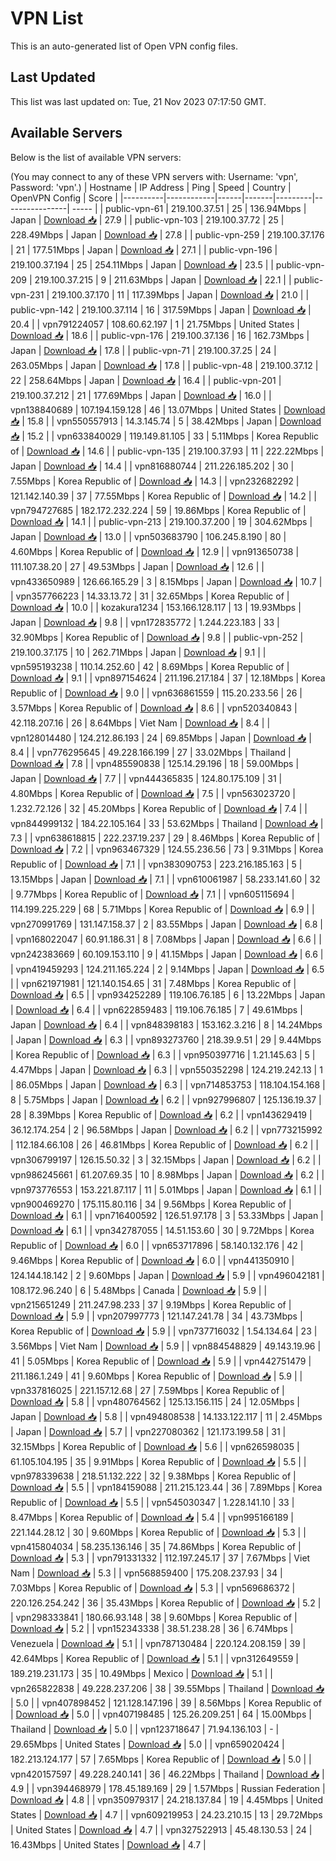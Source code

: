 # VPN List

This is an auto-generated list of Open VPN config files.

## Last Updated

This list was last updated on: Tue, 21 Nov 2023 07:17:50 GMT.

## Available Servers

Below is the list of available VPN servers:

(You may connect to any of these VPN servers with: Username: 'vpn', Password: 'vpn'.)
| Hostname | IP Address | Ping | Speed | Country | OpenVPN Config | Score |
|----------|------------|------|-------|---------|----------------| ----- |
| public-vpn-61 | 219.100.37.51 | 25 | 136.94Mbps | Japan | [Download 📥](./configs/server_0_JP.ovpn) | 27.9 |
| public-vpn-103 | 219.100.37.72 | 25 | 228.49Mbps | Japan | [Download 📥](./configs/server_1_JP.ovpn) | 27.8 |
| public-vpn-259 | 219.100.37.176 | 21 | 177.51Mbps | Japan | [Download 📥](./configs/server_2_JP.ovpn) | 27.1 |
| public-vpn-196 | 219.100.37.194 | 25 | 254.11Mbps | Japan | [Download 📥](./configs/server_3_JP.ovpn) | 23.5 |
| public-vpn-209 | 219.100.37.215 | 9 | 211.63Mbps | Japan | [Download 📥](./configs/server_4_JP.ovpn) | 22.1 |
| public-vpn-231 | 219.100.37.170 | 11 | 117.39Mbps | Japan | [Download 📥](./configs/server_5_JP.ovpn) | 21.0 |
| public-vpn-142 | 219.100.37.114 | 16 | 317.59Mbps | Japan | [Download 📥](./configs/server_6_JP.ovpn) | 20.4 |
| vpn791224057 | 108.60.62.197 | 1 | 21.75Mbps | United States | [Download 📥](./configs/server_7_US.ovpn) | 18.6 |
| public-vpn-176 | 219.100.37.136 | 16 | 162.73Mbps | Japan | [Download 📥](./configs/server_8_JP.ovpn) | 17.8 |
| public-vpn-71 | 219.100.37.25 | 24 | 263.05Mbps | Japan | [Download 📥](./configs/server_9_JP.ovpn) | 17.8 |
| public-vpn-48 | 219.100.37.12 | 22 | 258.64Mbps | Japan | [Download 📥](./configs/server_10_JP.ovpn) | 16.4 |
| public-vpn-201 | 219.100.37.212 | 21 | 177.69Mbps | Japan | [Download 📥](./configs/server_11_JP.ovpn) | 16.0 |
| vpn138840689 | 107.194.159.128 | 46 | 13.07Mbps | United States | [Download 📥](./configs/server_12_US.ovpn) | 15.8 |
| vpn550557913 | 14.3.145.74 | 5 | 38.42Mbps | Japan | [Download 📥](./configs/server_13_JP.ovpn) | 15.2 |
| vpn633840029 | 119.149.81.105 | 33 | 5.11Mbps | Korea Republic of | [Download 📥](./configs/server_14_KR.ovpn) | 14.6 |
| public-vpn-135 | 219.100.37.93 | 11 | 222.22Mbps | Japan | [Download 📥](./configs/server_15_JP.ovpn) | 14.4 |
| vpn816880744 | 211.226.185.202 | 30 | 7.55Mbps | Korea Republic of | [Download 📥](./configs/server_16_KR.ovpn) | 14.3 |
| vpn232682292 | 121.142.140.39 | 37 | 77.55Mbps | Korea Republic of | [Download 📥](./configs/server_17_KR.ovpn) | 14.2 |
| vpn794727685 | 182.172.232.224 | 59 | 19.86Mbps | Korea Republic of | [Download 📥](./configs/server_18_KR.ovpn) | 14.1 |
| public-vpn-213 | 219.100.37.200 | 19 | 304.62Mbps | Japan | [Download 📥](./configs/server_19_JP.ovpn) | 13.0 |
| vpn503683790 | 106.245.8.190 | 80 | 4.60Mbps | Korea Republic of | [Download 📥](./configs/server_20_KR.ovpn) | 12.9 |
| vpn913650738 | 111.107.38.20 | 27 | 49.53Mbps | Japan | [Download 📥](./configs/server_21_JP.ovpn) | 12.6 |
| vpn433650989 | 126.66.165.29 | 3 | 8.15Mbps | Japan | [Download 📥](./configs/server_22_JP.ovpn) | 10.7 |
| vpn357766223 | 14.33.13.72 | 31 | 32.65Mbps | Korea Republic of | [Download 📥](./configs/server_23_KR.ovpn) | 10.0 |
| kozakura1234 | 153.166.128.117 | 13 | 19.93Mbps | Japan | [Download 📥](./configs/server_24_JP.ovpn) | 9.8 |
| vpn172835772 | 1.244.223.183 | 33 | 32.90Mbps | Korea Republic of | [Download 📥](./configs/server_25_KR.ovpn) | 9.8 |
| public-vpn-252 | 219.100.37.175 | 10 | 262.71Mbps | Japan | [Download 📥](./configs/server_26_JP.ovpn) | 9.1 |
| vpn595193238 | 110.14.252.60 | 42 | 8.69Mbps | Korea Republic of | [Download 📥](./configs/server_27_KR.ovpn) | 9.1 |
| vpn897154624 | 211.196.217.184 | 37 | 12.18Mbps | Korea Republic of | [Download 📥](./configs/server_28_KR.ovpn) | 9.0 |
| vpn636861559 | 115.20.233.56 | 26 | 3.57Mbps | Korea Republic of | [Download 📥](./configs/server_29_KR.ovpn) | 8.6 |
| vpn520340843 | 42.118.207.16 | 26 | 8.64Mbps | Viet Nam | [Download 📥](./configs/server_30_VN.ovpn) | 8.4 |
| vpn128014480 | 124.212.86.193 | 24 | 69.85Mbps | Japan | [Download 📥](./configs/server_31_JP.ovpn) | 8.4 |
| vpn776295645 | 49.228.166.199 | 27 | 33.02Mbps | Thailand | [Download 📥](./configs/server_32_TH.ovpn) | 7.8 |
| vpn485590838 | 125.14.29.196 | 18 | 59.00Mbps | Japan | [Download 📥](./configs/server_33_JP.ovpn) | 7.7 |
| vpn444365835 | 124.80.175.109 | 31 | 4.80Mbps | Korea Republic of | [Download 📥](./configs/server_34_KR.ovpn) | 7.5 |
| vpn563023720 | 1.232.72.126 | 32 | 45.20Mbps | Korea Republic of | [Download 📥](./configs/server_35_KR.ovpn) | 7.4 |
| vpn844999132 | 184.22.105.164 | 33 | 53.62Mbps | Thailand | [Download 📥](./configs/server_36_TH.ovpn) | 7.3 |
| vpn638618815 | 222.237.19.237 | 29 | 8.46Mbps | Korea Republic of | [Download 📥](./configs/server_37_KR.ovpn) | 7.2 |
| vpn963467329 | 124.55.236.56 | 73 | 9.31Mbps | Korea Republic of | [Download 📥](./configs/server_38_KR.ovpn) | 7.1 |
| vpn383090753 | 223.216.185.163 | 5 | 13.15Mbps | Japan | [Download 📥](./configs/server_39_JP.ovpn) | 7.1 |
| vpn610061987 | 58.233.141.60 | 32 | 9.77Mbps | Korea Republic of | [Download 📥](./configs/server_40_KR.ovpn) | 7.1 |
| vpn605115694 | 114.199.225.229 | 68 | 5.71Mbps | Korea Republic of | [Download 📥](./configs/server_41_KR.ovpn) | 6.9 |
| vpn270991769 | 131.147.158.37 | 2 | 83.55Mbps | Japan | [Download 📥](./configs/server_42_JP.ovpn) | 6.8 |
| vpn168022047 | 60.91.186.31 | 8 | 7.08Mbps | Japan | [Download 📥](./configs/server_43_JP.ovpn) | 6.6 |
| vpn242383669 | 60.109.153.110 | 9 | 41.15Mbps | Japan | [Download 📥](./configs/server_44_JP.ovpn) | 6.6 |
| vpn419459293 | 124.211.165.224 | 2 | 9.14Mbps | Japan | [Download 📥](./configs/server_45_JP.ovpn) | 6.5 |
| vpn621971981 | 121.140.154.65 | 31 | 7.48Mbps | Korea Republic of | [Download 📥](./configs/server_46_KR.ovpn) | 6.5 |
| vpn934252289 | 119.106.76.185 | 6 | 13.22Mbps | Japan | [Download 📥](./configs/server_47_JP.ovpn) | 6.4 |
| vpn622859483 | 119.106.76.185 | 7 | 49.61Mbps | Japan | [Download 📥](./configs/server_48_JP.ovpn) | 6.4 |
| vpn848398183 | 153.162.3.216 | 8 | 14.24Mbps | Japan | [Download 📥](./configs/server_49_JP.ovpn) | 6.3 |
| vpn893273760 | 218.39.9.51 | 29 | 9.44Mbps | Korea Republic of | [Download 📥](./configs/server_50_KR.ovpn) | 6.3 |
| vpn950397716 | 1.21.145.63 | 5 | 4.47Mbps | Japan | [Download 📥](./configs/server_51_JP.ovpn) | 6.3 |
| vpn550352298 | 124.219.242.13 | 1 | 86.05Mbps | Japan | [Download 📥](./configs/server_52_JP.ovpn) | 6.3 |
| vpn714853753 | 118.104.154.168 | 8 | 5.75Mbps | Japan | [Download 📥](./configs/server_53_JP.ovpn) | 6.2 |
| vpn927996807 | 125.136.19.37 | 28 | 8.39Mbps | Korea Republic of | [Download 📥](./configs/server_54_KR.ovpn) | 6.2 |
| vpn143629419 | 36.12.174.254 | 2 | 96.58Mbps | Japan | [Download 📥](./configs/server_55_JP.ovpn) | 6.2 |
| vpn773215992 | 112.184.66.108 | 26 | 46.81Mbps | Korea Republic of | [Download 📥](./configs/server_56_KR.ovpn) | 6.2 |
| vpn306799197 | 126.15.50.32 | 3 | 32.15Mbps | Japan | [Download 📥](./configs/server_57_JP.ovpn) | 6.2 |
| vpn986245661 | 61.207.69.35 | 10 | 8.98Mbps | Japan | [Download 📥](./configs/server_58_JP.ovpn) | 6.2 |
| vpn973776553 | 153.221.87.117 | 11 | 5.01Mbps | Japan | [Download 📥](./configs/server_59_JP.ovpn) | 6.1 |
| vpn900469270 | 175.115.80.116 | 34 | 9.56Mbps | Korea Republic of | [Download 📥](./configs/server_60_KR.ovpn) | 6.1 |
| vpn716400592 | 126.51.97.178 | 3 | 53.33Mbps | Japan | [Download 📥](./configs/server_61_JP.ovpn) | 6.1 |
| vpn342787055 | 14.51.153.60 | 30 | 9.72Mbps | Korea Republic of | [Download 📥](./configs/server_62_KR.ovpn) | 6.0 |
| vpn653717896 | 58.140.132.176 | 42 | 9.46Mbps | Korea Republic of | [Download 📥](./configs/server_63_KR.ovpn) | 6.0 |
| vpn441350910 | 124.144.18.142 | 2 | 9.60Mbps | Japan | [Download 📥](./configs/server_64_JP.ovpn) | 5.9 |
| vpn496042181 | 108.172.96.240 | 6 | 5.48Mbps | Canada | [Download 📥](./configs/server_65_CA.ovpn) | 5.9 |
| vpn215651249 | 211.247.98.233 | 37 | 9.19Mbps | Korea Republic of | [Download 📥](./configs/server_66_KR.ovpn) | 5.9 |
| vpn207997773 | 121.147.241.78 | 34 | 43.73Mbps | Korea Republic of | [Download 📥](./configs/server_67_KR.ovpn) | 5.9 |
| vpn737716032 | 1.54.134.64 | 23 | 3.56Mbps | Viet Nam | [Download 📥](./configs/server_68_VN.ovpn) | 5.9 |
| vpn884548829 | 49.143.19.96 | 41 | 5.05Mbps | Korea Republic of | [Download 📥](./configs/server_69_KR.ovpn) | 5.9 |
| vpn442751479 | 211.186.1.249 | 41 | 9.60Mbps | Korea Republic of | [Download 📥](./configs/server_70_KR.ovpn) | 5.9 |
| vpn337816025 | 221.157.12.68 | 27 | 7.59Mbps | Korea Republic of | [Download 📥](./configs/server_71_KR.ovpn) | 5.8 |
| vpn480764562 | 125.13.156.115 | 24 | 12.05Mbps | Japan | [Download 📥](./configs/server_72_JP.ovpn) | 5.8 |
| vpn494808538 | 14.133.122.117 | 11 | 2.45Mbps | Japan | [Download 📥](./configs/server_73_JP.ovpn) | 5.7 |
| vpn227080362 | 121.173.199.58 | 31 | 32.15Mbps | Korea Republic of | [Download 📥](./configs/server_74_KR.ovpn) | 5.6 |
| vpn626598035 | 61.105.104.195 | 35 | 9.91Mbps | Korea Republic of | [Download 📥](./configs/server_75_KR.ovpn) | 5.5 |
| vpn978339638 | 218.51.132.222 | 32 | 9.38Mbps | Korea Republic of | [Download 📥](./configs/server_76_KR.ovpn) | 5.5 |
| vpn184159088 | 211.215.123.44 | 36 | 7.89Mbps | Korea Republic of | [Download 📥](./configs/server_77_KR.ovpn) | 5.5 |
| vpn545030347 | 1.228.141.10 | 33 | 8.47Mbps | Korea Republic of | [Download 📥](./configs/server_78_KR.ovpn) | 5.4 |
| vpn995166189 | 221.144.28.12 | 30 | 9.60Mbps | Korea Republic of | [Download 📥](./configs/server_79_KR.ovpn) | 5.3 |
| vpn415804034 | 58.235.136.146 | 35 | 74.86Mbps | Korea Republic of | [Download 📥](./configs/server_80_KR.ovpn) | 5.3 |
| vpn791331332 | 112.197.245.17 | 37 | 7.67Mbps | Viet Nam | [Download 📥](./configs/server_81_VN.ovpn) | 5.3 |
| vpn568859400 | 175.208.237.93 | 34 | 7.03Mbps | Korea Republic of | [Download 📥](./configs/server_82_KR.ovpn) | 5.3 |
| vpn569686372 | 220.126.254.242 | 36 | 35.43Mbps | Korea Republic of | [Download 📥](./configs/server_83_KR.ovpn) | 5.2 |
| vpn298333841 | 180.66.93.148 | 38 | 9.60Mbps | Korea Republic of | [Download 📥](./configs/server_84_KR.ovpn) | 5.2 |
| vpn152343338 | 38.51.238.28 | 36 | 6.74Mbps | Venezuela | [Download 📥](./configs/server_85_VE.ovpn) | 5.1 |
| vpn787130484 | 220.124.208.159 | 39 | 42.64Mbps | Korea Republic of | [Download 📥](./configs/server_86_KR.ovpn) | 5.1 |
| vpn312649559 | 189.219.231.173 | 35 | 10.49Mbps | Mexico | [Download 📥](./configs/server_87_MX.ovpn) | 5.1 |
| vpn265822838 | 49.228.237.206 | 38 | 39.55Mbps | Thailand | [Download 📥](./configs/server_88_TH.ovpn) | 5.0 |
| vpn407898452 | 121.128.147.196 | 39 | 8.56Mbps | Korea Republic of | [Download 📥](./configs/server_89_KR.ovpn) | 5.0 |
| vpn407198485 | 125.26.209.251 | 64 | 15.00Mbps | Thailand | [Download 📥](./configs/server_90_TH.ovpn) | 5.0 |
| vpn123718647 | 71.94.136.103 | - | 29.65Mbps | United States | [Download 📥](./configs/server_91_US.ovpn) | 5.0 |
| vpn659020424 | 182.213.124.177 | 57 | 7.65Mbps | Korea Republic of | [Download 📥](./configs/server_92_KR.ovpn) | 5.0 |
| vpn420157597 | 49.228.240.141 | 36 | 46.22Mbps | Thailand | [Download 📥](./configs/server_93_TH.ovpn) | 4.9 |
| vpn394468979 | 178.45.189.169 | 29 | 1.57Mbps | Russian Federation | [Download 📥](./configs/server_94_RU.ovpn) | 4.8 |
| vpn350979317 | 24.218.137.84 | 19 | 4.45Mbps | United States | [Download 📥](./configs/server_95_US.ovpn) | 4.7 |
| vpn609219953 | 24.23.210.15 | 13 | 29.72Mbps | United States | [Download 📥](./configs/server_96_US.ovpn) | 4.7 |
| vpn327522913 | 45.48.130.53 | 24 | 16.43Mbps | United States | [Download 📥](./configs/server_97_US.ovpn) | 4.7 |
